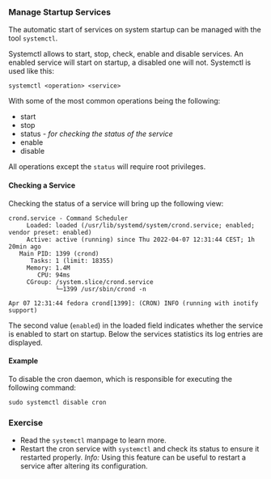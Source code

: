 ### Manage Startup Services
The automatic start of services on system startup can be managed with the tool `systemctl`.

Systemctl allows to start, stop, check, enable and disable services. An enabled service will start on startup, a disabled one will not.
Systemctl is used like this:

~~~~
systemctl <operation> <service>
~~~~

With some of the most common operations being the following:
- start
- stop
- status - *for checking the status of the service*
- enable
- disable

All operations except the `status` will require root privileges.

#### Checking a Service
Checking the status of a service will bring up the following view:

~~~~
crond.service - Command Scheduler
     Loaded: loaded (/usr/lib/systemd/system/crond.service; enabled; vendor preset: enabled)
     Active: active (running) since Thu 2022-04-07 12:31:44 CEST; 1h 20min ago
   Main PID: 1399 (crond)
      Tasks: 1 (limit: 18355)
     Memory: 1.4M
        CPU: 94ms
     CGroup: /system.slice/crond.service
             └─1399 /usr/sbin/crond -n

Apr 07 12:31:44 fedora crond[1399]: (CRON) INFO (running with inotify support)
~~~~

The second value (`enabled`) in the loaded field indicates whether the service is enabled to start on startup.
Below the services statistics its log entries are displayed.

#### Example
To disable the cron daemon, which is responsible for executing the following command:

~~~~
sudo systemctl disable cron
~~~~

### Exercise
- Read the `systemctl` manpage to learn more.
- Restart the cron service with `systemctl` and check its status to ensure it restarted properly. *Info:* Using this feature can be useful to restart a service after altering its configuration.
